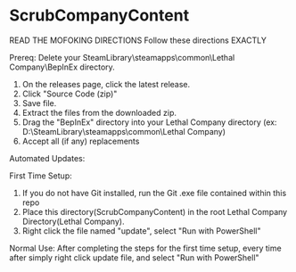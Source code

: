 # ScrubCompanyContent
READ THE MOFOKING DIRECTIONS
Follow these directions EXACTLY

Prereq:
Delete your SteamLibrary\steamapps\common\Lethal Company\BepInEx directory.

1. On the releases page, click the latest release.
2. Click "Source Code (zip)"
3. Save file.
4. Extract the files from the downloaded zip.
5. Drag the "BepInEx" directory into your Lethal Company directory (ex: D:\SteamLibrary\steamapps\common\Lethal Company)
6. Accept all (if any) replacements




Automated Updates:

First Time Setup:
1. If you do not have Git installed, run the Git  .exe file contained within this repo
2. Place this directory(ScrubCompanyContent) in the root Lethal Company Directory(Lethal Company).
3. Right click the file named "update", select "Run with PowerShell"


Normal Use:
After completing the steps for the first time setup, every time after simply right click update file, and select "Run with PowerShell"
